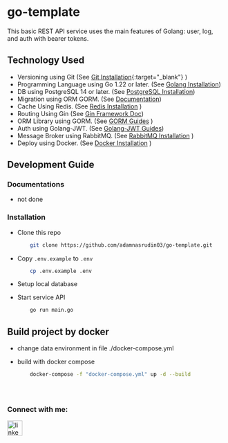 # go-template
 This basic REST API service uses the main features of Golang: user, log, and auth with bearer tokens.

## Technology Used
- Versioning using Git (See [Git Installation](https://git-scm.com/book/en/v2/Getting-Started-Installing-Git){:target="_blank"} )
- Programming Language using Go 1.22 or later. (See [Golang Installation](https://golang.org/doc/install))
- DB using PostgreSQL 14 or later. (See [PostgreSQL Installation](https://www.postgresql.org/download/))
- Migration using ORM GORM. (See [Documentation](https://gorm.io/docs/migration.html))
- Cache Using Redis. (See [Redis Installation](https://redis.io/docs/latest/operate/oss_and_stack/install/install-redis/) )
- Routing Using Gin (See [Gin Framework Doc](https://gin-gonic.com/docs/quickstart/))
- ORM Library using GORM. (See [GORM Guides](https://gorm.io/docs/index.html) )
- Auth using Golang-JWT. (See [Golang-JWT Guides](https://github.com/golang-jwt/jwt))
- Message Broker using RabbitMQ. (See [RabbitMQ Installation](https://www.rabbitmq.com/docs/download/) )
- Deploy using Docker. (See [Docker Installation](https://docs.docker.com/desktop/) )


## Development Guide

### Documentations
- not done

### Installation
- Clone this repo

    ```sh
        git clone https://github.com/adamnasrudin03/go-template.git
    ```

- Copy `.env.example` to `.env`

    ```sh
        cp .env.example .env
    ```
- Setup local database
- Start service API
    ```sh
        go run main.go
    ```

## Build project by docker
- change data environment in file ./docker-compose.yml
- build with docker compose

    ```sh
        docker-compose -f "docker-compose.yml" up -d --build 
    ```


###

<br clear="both">
<h3 align="left">Connect with me:</h3>
<div align="left">
  <a href="https://www.linkedin.com/in/adam-nasrudin/" target="_blank">
    <img src="https://img.shields.io/static/v1?message=LinkedIn&logo=linkedin&label=&color=0077B5&logoColor=white&labelColor=&style=for-the-badge" height="35" alt="linkedin logo"  />
  </a>
</div>

###